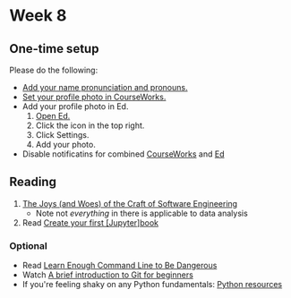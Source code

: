 # Week 8

## One-time setup

Please do the following:

- [Add your name pronunciation and pronouns.](https://courseworks2.columbia.edu/courses/230821/external_tools/62951)
- [Set your profile photo in CourseWorks.](https://courseworks2.columbia.edu/profile)
- Add your profile photo in Ed.
  1.  [Open Ed.](https://courseworks2.columbia.edu/courses/230821/external_tools/37606?display=borderless)
  1.  Click the icon in the top right.
  1.  Click Settings.
  1.  Add your photo.
- Disable notificatins for combined [CourseWorks](https://courseworks2.columbia.edu/profile/communication) and [Ed](https://edstem.org/us/settings/notifications)

## Reading

1. [The Joys (and Woes) of the Craft of Software Engineering](https://cs.calvin.edu/courses/cs/262/kvlinden/references/brooksJoysAndWoes.html)
   - Note not _everything_ in there is applicable to data analysis
1. Read [Create your first \[Jupyter\]book](https://jupyterbook.org/en/stable/start/your-first-book.html)

### Optional

- Read [Learn Enough Command Line to Be Dangerous](https://www.learnenough.com/command-line-tutorial/basics)
- Watch [A brief introduction to Git for beginners](https://www.youtube.com/watch?v=r8jQ9hVA2qs)
- If you're feeling shaky on any Python fundamentals: [Python resources](https://python-public-policy.afeld.me/en/columbia/resources.html#python-fundamentals)

